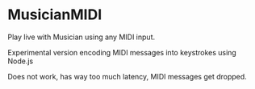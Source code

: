 # MusicianMIDI
Play live with Musician using any MIDI input.

Experimental version encoding MIDI messages into keystrokes using Node.js

Does not work, has way too much latency, MIDI messages get dropped.